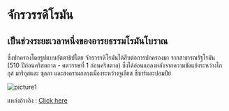 
# จักรวรรดิโรมัน

## เป็นช่วงระยะเวลาหนึ่งของอารยธรรมโรมันโบราณ
ซึ่งปกครองโดยรูปแบบอัตตาธิปไตย จักรวรรดิโรมันได้สืบต่อการปกครองมา จากสาธารณรัฐโรมัน (510 ปีก่อนคริสตกาล - ศตวรรษที่ 1 ก่อนคริสตาล) ซึ่งได้อ่อนแอลงหลังจากความขัดแย้งระหว่างไกอุส มาริอุสและ ซุลลา และสงครามกลางเมืองระหว่างจูเลียส ซีซาร์และปอมปีย์

![picture1](https://scontent.fbkk5-4.fna.fbcdn.net/v/t39.30808-6/282275491_111830088203372_6483685382140424357_n.jpg?stp=dst-jpg_s640x640&_nc_cat=103&ccb=1-7&_nc_sid=8bfeb9&_nc_eui2=AeF55fl5tQpWL7F6wAZy082t5ZwI9qm3I0TlnAj2qbcjRFYYx_4mSQtIozeQaCXJt0oAP_90gRXem7k0ynWmQi3z&_nc_ohc=co-khBBMmycAX-HvK8s&tn=LVJwQhfP8RJWO4mE&_nc_ht=scontent.fbkk5-4.fna&oh=00_AT-2wwZzf-iEmeBwUMXjR5Z9xhVCT7U_zCOyWON_usirNw&oe=6292FCD7)

แหล่งอ้างอิง : [Click here](https://th.wikipedia.org/wiki/%E0%B8%88%E0%B8%B1%E0%B8%81%E0%B8%A3%E0%B8%A7%E0%B8%A3%E0%B8%A3%E0%B8%94%E0%B8%B4%E0%B9%82%E0%B8%A3%E0%B8%A1%E0%B8%B1%E0%B8%99)
